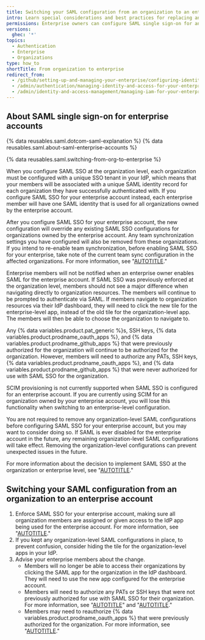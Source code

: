 ```yaml
---
title: Switching your SAML configuration from an organization to an enterprise account
intro: Learn special considerations and best practices for replacing an organization-level SAML configuration with an enterprise-level SAML configuration.
permissions: Enterprise owners can configure SAML single sign-on for an enterprise account.
versions:
  ghec: '*'
topics:
  - Authentication
  - Enterprise
  - Organizations
type: how_to
shortTitle: From organization to enterprise
redirect_from:
  - /github/setting-up-and-managing-your-enterprise/configuring-identity-and-access-management-for-your-enterprise-account/switching-your-saml-configuration-from-an-organization-to-an-enterprise-account
  - /admin/authentication/managing-identity-and-access-for-your-enterprise/switching-your-saml-configuration-from-an-organization-to-an-enterprise-account
  - /admin/identity-and-access-management/managing-iam-for-your-enterprise/switching-your-saml-configuration-from-an-organization-to-an-enterprise-account
---
```


## About SAML single sign-on for enterprise accounts

{% data reusables.saml.dotcom-saml-explanation %} {% data reusables.saml.about-saml-enterprise-accounts %}

{% data reusables.saml.switching-from-org-to-enterprise %}

When you configure SAML SSO at the organization level, each organization must be configured with a unique SSO tenant in your IdP, which means that your members will be associated with a unique SAML identity record for each organization they have successfully authenticated with. If you configure SAML SSO for your enterprise account instead, each enterprise member will have one SAML identity that is used for all organizations owned by the enterprise account.

After you configure SAML SSO for your enterprise account, the new configuration will override any existing SAML SSO configurations for organizations owned by the enterprise account. Any team synchronization settings you have configured will also be removed from these organizations. If you intend to re-enable team synchronization, before enabling SAML SSO for your enterprise, take note of the current team sync configuration in the affected organizations. For more information, see "[AUTOTITLE](/organizations/managing-saml-single-sign-on-for-your-organization/managing-team-synchronization-for-your-organization)."

Enterprise members will not be notified when an enterprise owner enables SAML for the enterprise account. If SAML SSO was previously enforced at the organization level, members should not see a major difference when navigating directly to organization resources. The members will continue to be prompted to authenticate via SAML. If members navigate to organization resources via their IdP dashboard, they will need to click the new tile for the enterprise-level app, instead of the old tile for the organization-level app. The members will then be able to choose the organization to navigate to.

Any {% data variables.product.pat_generic %}s, SSH keys, {% data variables.product.prodname_oauth_apps %}, and {% data variables.product.prodname_github_apps %} that were previously authorized for the organization will continue to be authorized for the organization. However, members will need to authorize any PATs, SSH keys, {% data variables.product.prodname_oauth_apps %}, and {% data variables.product.prodname_github_apps %} that were never authorized for use with SAML SSO for the organization.

SCIM provisioning is not currently supported when SAML SSO is configured for an enterprise account. If you are currently using SCIM for an organization owned by your enterprise account, you will lose this functionality when switching to an enterprise-level configuration.

You are not required to remove any organization-level SAML configurations before configuring SAML SSO for your enterprise account, but you may want to consider doing so. If SAML is ever disabled for the enterprise account in the future, any remaining organization-level SAML configurations will take effect. Removing the organization-level configurations can prevent unexpected issues in the future.

For more information about the decision to implement SAML SSO at the organization or enterprise level, see "[AUTOTITLE](/admin/identity-and-access-management/managing-iam-for-your-enterprise/about-authentication-for-your-enterprise#considerations-for-enabling-saml-for-an-enterprise-or-organization)."

## Switching your SAML configuration from an organization to an enterprise account

1. Enforce SAML SSO for your enterprise account, making sure all organization members are assigned or given access to the IdP app being used for the enterprise account. For more information, see "[AUTOTITLE](/admin/identity-and-access-management/using-saml-for-enterprise-iam/configuring-saml-single-sign-on-for-your-enterprise)."
1. If you kept any organization-level SAML configurations in place, to prevent confusion, consider hiding the tile for the organization-level apps in your IdP.
1. Advise your enterprise members about the change.
   * Members will no longer be able to access their organizations by clicking the SAML app for the organization in the IdP dashboard. They will need to use the new app configured for the enterprise account.
   * Members will need to authorize any PATs or SSH keys that were not previously authorized for use with SAML SSO for their organization. For more information, see "[AUTOTITLE](/authentication/authenticating-with-saml-single-sign-on/authorizing-a-personal-access-token-for-use-with-saml-single-sign-on)" and "[AUTOTITLE](/authentication/authenticating-with-saml-single-sign-on/authorizing-an-ssh-key-for-use-with-saml-single-sign-on)."
   * Members may need to reauthorize {% data variables.product.prodname_oauth_apps %} that were previously authorized for the organization. For more information, see "[AUTOTITLE](/authentication/authenticating-with-saml-single-sign-on/about-authentication-with-saml-single-sign-on#about-oauth-apps-github-apps-and-saml-sso)."
